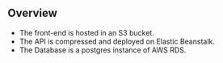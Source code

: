 ## Overview

- The front-end is hosted in an S3 bucket.
- The API is compressed and deployed on Elastic Beanstalk.
- The Database is a postgres instance of AWS RDS.
